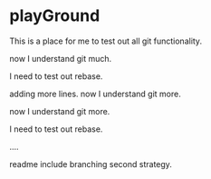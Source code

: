 # playGround
This is a place for me to test out all git functionality.



now I understand git much.

I need to test out rebase.

adding more lines.
now I understand git more.


now I understand git more.

I need to test out rebase.

....


readme include branching second strategy.